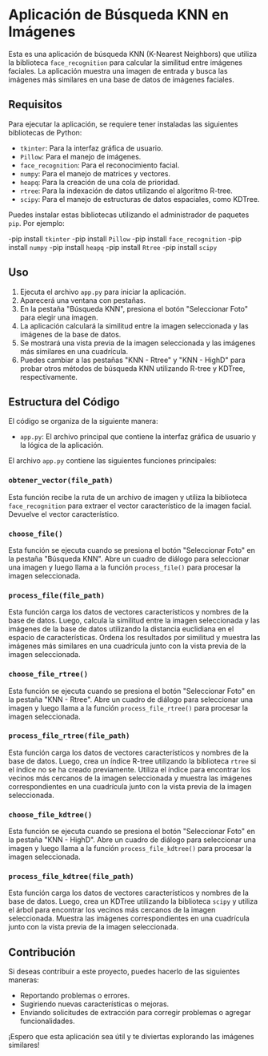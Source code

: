 # Aplicación de Búsqueda KNN en Imágenes

Esta es una aplicación de búsqueda KNN (K-Nearest Neighbors) que utiliza la biblioteca `face_recognition` para calcular la similitud entre imágenes faciales. La aplicación muestra una imagen de entrada y busca las imágenes más similares en una base de datos de imágenes faciales.

## Requisitos

Para ejecutar la aplicación, se requiere tener instaladas las siguientes bibliotecas de Python:

- `tkinter`: Para la interfaz gráfica de usuario.
- `Pillow`: Para el manejo de imágenes.
- `face_recognition`: Para el reconocimiento facial.
- `numpy`: Para el manejo de matrices y vectores.
- `heapq`: Para la creación de una cola de prioridad.
- `rtree`: Para la indexación de datos utilizando el algoritmo R-tree.
- `scipy`: Para el manejo de estructuras de datos espaciales, como KDTree.
  
Puedes instalar estas bibliotecas utilizando el administrador de paquetes `pip`. Por ejemplo:

-pip install `tkinter`
-pip install `Pillow`
-pip install `face_recognition`
-pip install `numpy`
-pip install `heapq`
-pip install `Rtree`
-pip install `scipy`

## Uso

1. Ejecuta el archivo `app.py` para iniciar la aplicación.
2. Aparecerá una ventana con pestañas.
3. En la pestaña "Búsqueda KNN", presiona el botón "Seleccionar Foto" para elegir una imagen.
4. La aplicación calculará la similitud entre la imagen seleccionada y las imágenes de la base de datos.
5. Se mostrará una vista previa de la imagen seleccionada y las imágenes más similares en una cuadrícula.
6. Puedes cambiar a las pestañas "KNN - Rtree" y "KNN - HighD" para probar otros métodos de búsqueda KNN utilizando R-tree y KDTree, respectivamente.

## Estructura del Código

El código se organiza de la siguiente manera:

- `app.py`: El archivo principal que contiene la interfaz gráfica de usuario y la lógica de la aplicación.

El archivo `app.py` contiene las siguientes funciones principales:

### `obtener_vector(file_path)`

Esta función recibe la ruta de un archivo de imagen y utiliza la biblioteca `face_recognition` para extraer el vector característico de la imagen facial. Devuelve el vector característico.

### `choose_file()`

Esta función se ejecuta cuando se presiona el botón "Seleccionar Foto" en la pestaña "Búsqueda KNN". Abre un cuadro de diálogo para seleccionar una imagen y luego llama a la función `process_file()` para procesar la imagen seleccionada.

### `process_file(file_path)`

Esta función carga los datos de vectores característicos y nombres de la base de datos. Luego, calcula la similitud entre la imagen seleccionada y las imágenes de la base de datos utilizando la distancia euclidiana en el espacio de características. Ordena los resultados por similitud y muestra las imágenes más similares en una cuadrícula junto con la vista previa de la imagen seleccionada.

### `choose_file_rtree()`

Esta función se ejecuta cuando se presiona el botón "Seleccionar Foto" en la pestaña "KNN - Rtree". Abre un cuadro de diálogo para seleccionar una imagen y luego llama a la función `process_file_rtree()` para procesar la imagen seleccionada.

### `process_file_rtree(file_path)`

Esta función carga los datos de vectores característicos y nombres de la base de datos. Luego, crea un índice R-tree utilizando la biblioteca `rtree` si el índice no se ha creado previamente. Utiliza el índice para encontrar los vecinos más cercanos de la imagen seleccionada y muestra las imágenes correspondientes en una cuadrícula junto con la vista previa de la imagen seleccionada.

### `choose_file_kdtree()`

Esta función se ejecuta cuando se presiona el botón "Seleccionar Foto" en la pestaña "KNN - HighD". Abre un cuadro de diálogo para seleccionar una imagen y luego llama a la función `process_file_kdtree()` para procesar la imagen seleccionada.

### `process_file_kdtree(file_path)`

Esta función carga los datos de vectores característicos y nombres de la base de datos. Luego, crea un KDTree utilizando la biblioteca `scipy` y utiliza el árbol para encontrar los vecinos más cercanos de la imagen seleccionada. Muestra las imágenes correspondientes en una cuadrícula junto con la vista previa de la imagen seleccionada.

## Contribución

Si deseas contribuir a este proyecto, puedes hacerlo de las siguientes maneras:

- Reportando problemas o errores.
- Sugiriendo nuevas características o mejoras.
- Enviando solicitudes de extracción para corregir problemas o agregar funcionalidades.

¡Espero que esta aplicación sea útil y te diviertas explorando las imágenes similares!
